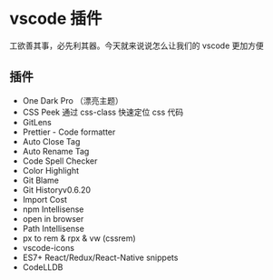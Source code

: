 # vscode 插件

工欲善其事，必先利其器。今天就来说说怎么让我们的 vscode 更加方便

## 插件

- One Dark Pro （漂亮主题）
- CSS Peek 通过 css-class 快速定位 css 代码
- GitLens
- Prettier - Code formatter
- Auto Close Tag
- Auto Rename Tag
- Code Spell Checker
- Color Highlight
- Git Blame
- Git Historyv0.6.20
- Import Cost
- npm Intellisense
- open in browser
- Path Intellisense
- px to rem & rpx & vw (cssrem)
- vscode-icons
- ES7+ React/Redux/React-Native snippets
- CodeLLDB
